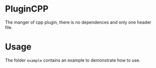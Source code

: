 # PluginCPP
The manger of cpp plugin, there is no dependences and only one header file.  

# Usage
The folder `example` contains an example to demonstrate how to use.
